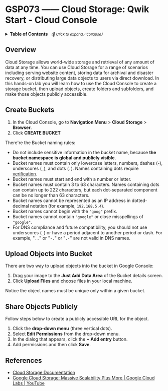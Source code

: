 # GSP073 —— Cloud Storage: Qwik Start - Cloud Console

<details>
  <summary>
    <strong>Table of Contents</strong>
    <small><em>（🔎 Click to expand／collapse）</em></small>
  </summary>

- [Overview](#overview)
- [Create Buckets](#create-buckets)
- [Upload Objects into Bucket](#upload-objects-into-bucket)
- [Share Objects Publicly](#share-objects-publicly)
- [References](#references)

</details>

## Overview

Cloud Storage allows world-wide storage and retrieval of any amount of data at any time. You can use Cloud Storage for a range of scenarios including serving website content, storing data for archival and disaster recovery, or distributing large data objects to users via direct download. In this hands-on lab you will learn how to use the Cloud Console to create a storage bucket, then upload objects, create folders and subfolders, and make those objects publicly accessible.

## Create Buckets

1. In the Cloud Console, go to **Navigation Menu** > **Cloud Storage** > **Browser**.
2. Click **CREATE BUCKET**

There're the Bucket naming rules:

- Do not include sensitive information in the bucket name, because **the bucket namespace is global and publicly visible**.
- Bucket names must contain only lowercase letters, numbers, dashes (-), underscores (`_`), and dots (`.`). Names containing dots require [verification](https://cloud.google.com/storage/docs/domain-name-verification).
- Bucket names must start and end with a number or letter.
- Bucket names must contain 3 to 63 characters. Names containing dots can contain up to 222 characters, but each dot-separated component can be no longer than 63 characters.
- Bucket names cannot be represented as an IP address in dotted-decimal notation (for example, `192.168.5.4`).
- Bucket names cannot begin with the `"goog"` prefix.
- Bucket names cannot contain `"google"` or close misspellings of `"google"`.
- For DNS compliance and future compatibility, you should not use underscores (`_`) or have a period adjacent to another period or dash. For example, "`..`" or "`-.`" or "`.-`" are not valid in DNS names.


## Upload Objects into Bucket

There are two way to upload objects into the bucket in Google Console:

1. Drag your image to the **Just Add Data Area** of the Bucket details screen.
2. Click **Upload Files** and choose files in your local machine.

Notice the object names must be unique only within a given bucket.

## Share Objects Publicly

Follow steps below to create a publicly accessible URL for the object.

1. Click the **drop-down menu** (three vertical dots).
2. Select **Edit Permissions** from the drop-down menu.
3. In the dialog that appears, click the **+ Add entry** button.
4. Add permissions and then click **Save**.

## References

- [Cloud Storage Documentation](https://cloud.google.com/storage/docs)
- [Google Cloud Storage: Massive Scalability Plus More | Google Cloud Labs | YouTube](https://www.youtube.com/watch?v=081hh6EzlTk)